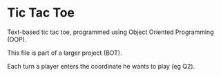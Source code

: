 # Tic Tac Toe
Text-based tic tac toe, programmed using Object Oriented Programming (OOP).

This file is part of a larger project (BOT).

Each turn a player enters the coordinate he wants to play (eg Q2).
